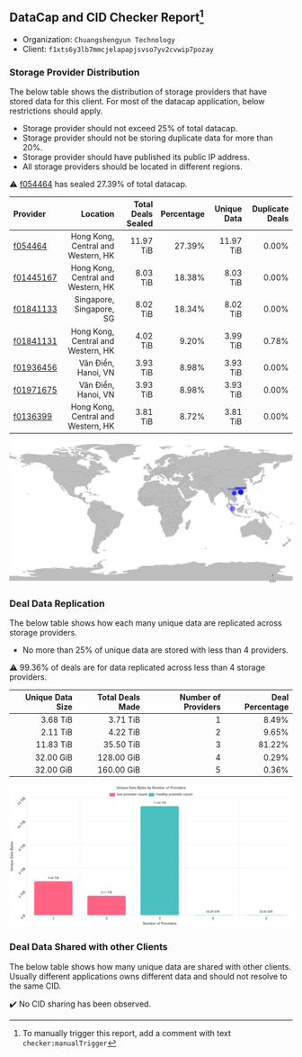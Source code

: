 ## DataCap and CID Checker Report[^1]
 - Organization: `Chuangshengyun Technology`
 - Client: `f1xts6y3lb7mmcjelapapjsvso7yv2cvwip7pozay`
### Storage Provider Distribution
The below table shows the distribution of storage providers that have stored data for this client.
For most of the datacap application, below restrictions should apply.
 - Storage provider should not exceed 25% of total datacap.
 - Storage provider should not be storing duplicate data for more than 20%.
 - Storage provider should have published its public IP address.
 - All storage providers should be located in different regions.

⚠️ [f054464](https://filfox.info/en/address/f054464) has sealed 27.39% of total datacap.

| Provider                                              |                           Location | Total Deals Sealed | Percentage | Unique Data | Duplicate Deals |
| :---------------------------------------------------- | ---------------------------------: | -----------------: | ---------: | ----------: | --------------: |
| [f054464](https://filfox.info/en/address/f054464)     | Hong Kong, Central and Western, HK |          11.97 TiB |     27.39% |   11.97 TiB |           0.00% |
| [f01445167](https://filfox.info/en/address/f01445167) | Hong Kong, Central and Western, HK |           8.03 TiB |     18.38% |    8.03 TiB |           0.00% |
| [f01841133](https://filfox.info/en/address/f01841133) |           Singapore, Singapore, SG |           8.02 TiB |     18.34% |    8.02 TiB |           0.00% |
| [f01841131](https://filfox.info/en/address/f01841131) | Hong Kong, Central and Western, HK |           4.02 TiB |      9.20% |    3.99 TiB |           0.78% |
| [f01936456](https://filfox.info/en/address/f01936456) |                Văn Điển, Hanoi, VN |           3.93 TiB |      8.98% |    3.93 TiB |           0.00% |
| [f01971675](https://filfox.info/en/address/f01971675) |                Văn Điển, Hanoi, VN |           3.93 TiB |      8.98% |    3.93 TiB |           0.00% |
| [f0136399](https://filfox.info/en/address/f0136399)   | Hong Kong, Central and Western, HK |           3.81 TiB |      8.72% |    3.81 TiB |           0.00% |

![Provider Distribution](https://raw.githubusercontent.com/data-preservation-programs/filplus-checker-assets/main/filecoin-project/filecoin-plus-large-datasets/issues/702/1671007784560.png)
### Deal Data Replication
The below table shows how each many unique data are replicated across storage providers.
- No more than 25% of unique data are stored with less than 4 providers.

⚠️ 99.36% of deals are for data replicated across less than 4 storage providers.

| Unique Data Size | Total Deals Made | Number of Providers | Deal Percentage |
| ---------------: | ---------------: | ------------------: | --------------: |
|         3.68 TiB |         3.71 TiB |                   1 |           8.49% |
|         2.11 TiB |         4.22 TiB |                   2 |           9.65% |
|        11.83 TiB |        35.50 TiB |                   3 |          81.22% |
|        32.00 GiB |       128.00 GiB |                   4 |           0.29% |
|        32.00 GiB |       160.00 GiB |                   5 |           0.36% |

![Replication Distribution](https://raw.githubusercontent.com/data-preservation-programs/filplus-checker-assets/main/filecoin-project/filecoin-plus-large-datasets/issues/702/1671007785351.png)
### Deal Data Shared with other Clients
The below table shows how many unique data are shared with other clients.
Usually different applications owns different data and should not resolve to the same CID.

✔️ No CID sharing has been observed.

[^1]: To manually trigger this report, add a comment with text `checker:manualTrigger`

